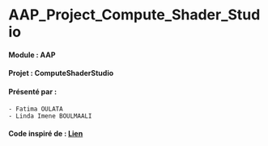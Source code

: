 # AAP_Project_Compute_Shader_Studio
#### Module : AAP
#### Projet : ComputeShaderStudio
#### Présenté par : 
    - Fatima OULATA 
    - Linda Imene BOULMAALI 

#### Code inspiré de : [Lien](https://www.shadertoy.com/view/MdXSzS)


